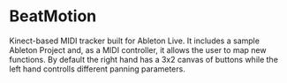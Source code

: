 # BeatMotion
Kinect-based MIDI tracker built for Ableton Live. It includes a sample Ableton Project and, as a MIDI controller, it allows the user to map new functions. By default the right hand has a 3x2 canvas of buttons while the left hand controlls different panning parameters.
